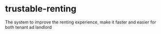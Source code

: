 # trustable-renting
The system to improve the renting experience, make it faster and easier for both tenant ad landlord
